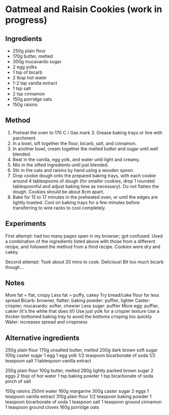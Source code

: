 Oatmeal and Raisin Cookies (work in progress)
==========================


Ingredients
-----------

- 250g plain flour
- 170g butter, melted
- 300g mucavardo sugar
- 2 egg yolks
- 1 tsp of bicarb
- 2 tbsp hot water
- 1-2 tsp vanilla extract
- 1 tsp salt
- 2 tsp cinnamon
- 150g porridge oats
- 150g raisins

Method
------

1. Preheat the oven to 170 C / Gas mark 3. Grease baking trays or line with
   parchment.
2. In a bowl, sift together the flour, bicarb, salt, and cinnamon.
3. In another bowl, cream together the melted butter and sugar until well
   blended.
4. Beat in the vanilla, egg yolk, and water until light and creamy.
5. Mix in the sifted ingredients until just blended.
6. Stir in the oats and raisins by hand using a wooden spoon.
7. Drop cookie dough onto the prepared baking trays, with each cookie around 4
   tablespoons of dough (for smaller cookies, drop 1 rounded tablespoonful and
   adjust baking time as necessary). Do not flatten the dough. Cookies should
   be about 8cm apart.
8. Bake for 15 to 17 minutes in the preheated oven, or until the edges are
   lightly toasted. Cool on baking trays for a few minutes before transferring
   to wire racks to cool completely.

Experiments
-----------

First attempt: had too many pages open in my browser; got confused. Used a
combination of the ingredients listed above with those from a different recipe,
and followed the method from a third recipe. Cookies were dry and cakey.

Second attempt: Took about 20 mins to cook. Delicious! Bit too much bicarb
though...

Notes
-----

More fat = flat, crispy
Less fat = puffy, cakey
Try bread/cake flour for less spread
Bicarb: browner, flatter; baking powder: puffier, lighter
Caster: crispier; mucavardo: softer, chewier
Less sugar: puffier
More egg: puffier, cakier (it's the white that does it!)
Use just yolk for a crispier texture
Use a thicker-bottomed baking tray to avoid the bottoms crisping too quickly
Water: increases spread and crispiness

Alternative ingredients
-----------------------

250g plain flour
170g unsalted butter, melted
200g dark brown soft sugar
100g caster sugar
1 egg
1 egg yolk
1/2 teaspoon bicarbonate of soda
1/2 teaspoon salt
1 tablespoon vanilla extract

250g plain flour
100g butter, melted
280g lightly packed brown sugar
2 eggs
2 tbsp of hot water
1 tsp baking powder
1 tsp bicarbonate of soda
pinch of salt

150g raisins
250ml water
160g margarine
300g caster sugar
2 eggs
1 teaspoon vanilla extract
310g plain flour
1/2 teaspoon baking powder
1 teaspoon bicarbonate of soda
1 teaspoon salt
1 teaspoon ground cinnamon
1 teaspoon ground cloves
160g porridge oats
